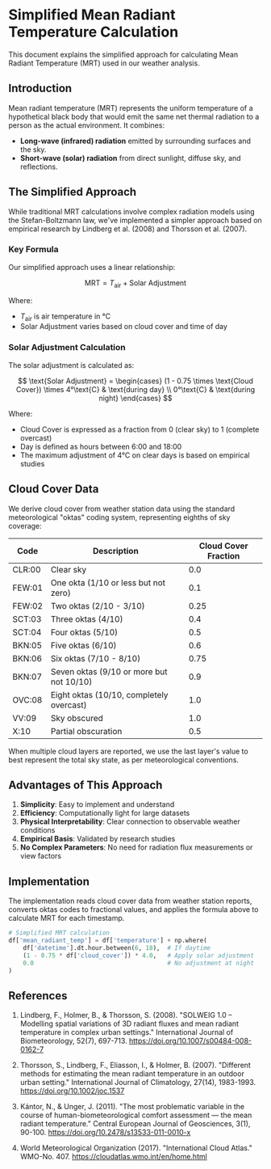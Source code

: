 # Simplified Mean Radiant Temperature Calculation

This document explains the simplified approach for calculating Mean Radiant Temperature (MRT) used in our weather analysis.

## Introduction

Mean radiant temperature (MRT) represents the uniform temperature of a hypothetical black body that would emit the same net thermal radiation to a person as the actual environment. It combines:

- **Long-wave (infrared) radiation** emitted by surrounding surfaces and the sky.
- **Short-wave (solar) radiation** from direct sunlight, diffuse sky, and reflections.

## The Simplified Approach

While traditional MRT calculations involve complex radiation models using the Stefan-Boltzmann law, we've implemented a simpler approach based on empirical research by Lindberg et al. (2008) and Thorsson et al. (2007).

### Key Formula

Our simplified approach uses a linear relationship:

$$
\text{MRT} = T_{\text{air}} + \text{Solar Adjustment}
$$

Where:
- $T_{\text{air}}$ is air temperature in °C
- Solar Adjustment varies based on cloud cover and time of day

### Solar Adjustment Calculation

The solar adjustment is calculated as:

$$
\text{Solar Adjustment} = 
\begin{cases}
(1 - 0.75 \times \text{Cloud Cover}) \times 4°\text{C} & \text{during day} \\
0°\text{C} & \text{during night}
\end{cases}
$$

Where:
- Cloud Cover is expressed as a fraction from 0 (clear sky) to 1 (complete overcast)
- Day is defined as hours between 6:00 and 18:00
- The maximum adjustment of 4°C on clear days is based on empirical studies

## Cloud Cover Data

We derive cloud cover from weather station data using the standard meteorological "oktas" coding system, representing eighths of sky coverage:

| Code | Description | Cloud Cover Fraction |
|------|-------------|---------------------|
| CLR:00 | Clear sky | 0.0 |
| FEW:01 | One okta (1/10 or less but not zero) | 0.1 |
| FEW:02 | Two oktas (2/10 - 3/10) | 0.25 |
| SCT:03 | Three oktas (4/10) | 0.4 |
| SCT:04 | Four oktas (5/10) | 0.5 |
| BKN:05 | Five oktas (6/10) | 0.6 |
| BKN:06 | Six oktas (7/10 - 8/10) | 0.75 |
| BKN:07 | Seven oktas (9/10 or more but not 10/10) | 0.9 |
| OVC:08 | Eight oktas (10/10, completely overcast) | 1.0 |
| VV:09 | Sky obscured | 1.0 |
| X:10 | Partial obscuration | 0.5 |

When multiple cloud layers are reported, we use the last layer's value to best represent the total sky state, as per meteorological conventions.

## Advantages of This Approach

1. **Simplicity**: Easy to implement and understand
2. **Efficiency**: Computationally light for large datasets
3. **Physical Interpretability**: Clear connection to observable weather conditions
4. **Empirical Basis**: Validated by research studies
5. **No Complex Parameters**: No need for radiation flux measurements or view factors

## Implementation

The implementation reads cloud cover data from weather station reports, converts oktas codes to fractional values, and applies the formula above to calculate MRT for each timestamp.

```python
# Simplified MRT calculation
df['mean_radiant_temp'] = df['temperature'] + np.where(
    df['datetime'].dt.hour.between(6, 18),  # If daytime
    (1 - 0.75 * df['cloud_cover']) * 4.0,   # Apply solar adjustment
    0.0                                     # No adjustment at night
)
```

## References

1. Lindberg, F., Holmer, B., & Thorsson, S. (2008). "SOLWEIG 1.0 – Modelling spatial variations of 3D radiant fluxes and mean radiant temperature in complex urban settings." International Journal of Biometeorology, 52(7), 697-713.
   https://doi.org/10.1007/s00484-008-0162-7

2. Thorsson, S., Lindberg, F., Eliasson, I., & Holmer, B. (2007). "Different methods for estimating the mean radiant temperature in an outdoor urban setting." International Journal of Climatology, 27(14), 1983-1993.
   https://doi.org/10.1002/joc.1537

3. Kántor, N., & Unger, J. (2011). "The most problematic variable in the course of human-biometeorological comfort assessment — the mean radiant temperature." Central European Journal of Geosciences, 3(1), 90-100.
   https://doi.org/10.2478/s13533-011-0010-x

4. World Meteorological Organization (2017). "International Cloud Atlas." WMO-No. 407.
   https://cloudatlas.wmo.int/en/home.html